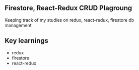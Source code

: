 ## Firestore, React-Redux CRUD Plagroung
Keeping track of my studies on redux, react-redux, firestore db management 

## Key learnings
- redux
- firestore
- react-redux
